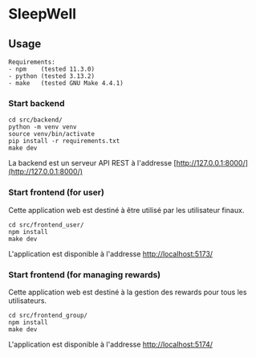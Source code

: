 # SleepWell

## Usage

```
Requirements:
- npm    (tested 11.3.0)
- python (tested 3.13.2)
- make   (tested GNU Make 4.4.1)
```

### Start backend

```
cd src/backend/
python -m venv venv
source venv/bin/activate
pip install -r requirements.txt
make dev
```

La backend est un serveur API REST à l'addresse [http://127.0.0.1:8000/](http://127.0.0.1:8000/)

### Start frontend (for user)

Cette application web est destiné à être utilisé par les utilisateur finaux.

```
cd src/frontend_user/
npm install
make dev
```

L'application est disponible à l'addresse [http://localhost:5173/](http://localhost:5173/)

### Start frontend (for managing rewards)

Cette application web est destiné à la gestion des rewards pour tous les utilisateurs.

```
cd src/frontend_group/
npm install
make dev
```

L'application est disponible à l'addresse [http://localhost:5174/](http://localhost:5174/)
